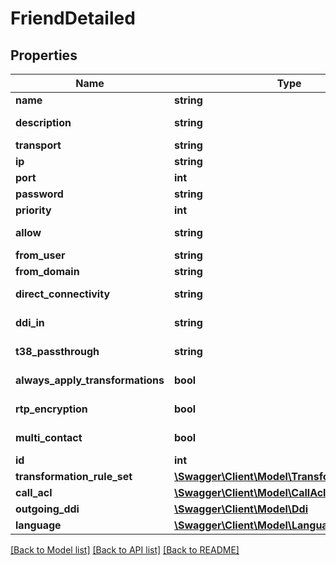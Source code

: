 # FriendDetailed

## Properties
Name | Type | Description | Notes
------------ | ------------- | ------------- | -------------
**name** | **string** |  | 
**description** | **string** |  | [default to '']
**transport** | **string** |  | [optional] 
**ip** | **string** |  | [optional] 
**port** | **int** |  | [optional] 
**password** | **string** |  | [optional] 
**priority** | **int** |  | 
**allow** | **string** |  | [default to 'alaw']
**from_user** | **string** |  | [optional] 
**from_domain** | **string** |  | [optional] 
**direct_connectivity** | **string** |  | [default to 'yes']
**ddi_in** | **string** |  | [default to 'yes']
**t38_passthrough** | **string** |  | [default to 'no']
**always_apply_transformations** | **bool** |  | [default to false]
**rtp_encryption** | **bool** |  | [default to false]
**multi_contact** | **bool** |  | [default to false]
**id** | **int** |  | [optional] 
**transformation_rule_set** | [**\Swagger\Client\Model\TransformationRuleSet**](TransformationRuleSet.md) |  | [optional] 
**call_acl** | [**\Swagger\Client\Model\CallAcl**](CallAcl.md) |  | [optional] 
**outgoing_ddi** | [**\Swagger\Client\Model\Ddi**](Ddi.md) |  | [optional] 
**language** | [**\Swagger\Client\Model\Language**](Language.md) |  | [optional] 

[[Back to Model list]](../README.md#documentation-for-models) [[Back to API list]](../README.md#documentation-for-api-endpoints) [[Back to README]](../README.md)


